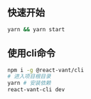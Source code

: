 ## 快速开始

```bash
yarn && yarn start
```

## 使用cli命令

```bash
npm i -g @react-vant/cli
# 进入项目根目录
yarn # 安装依赖
react-vant-cli dev 
```